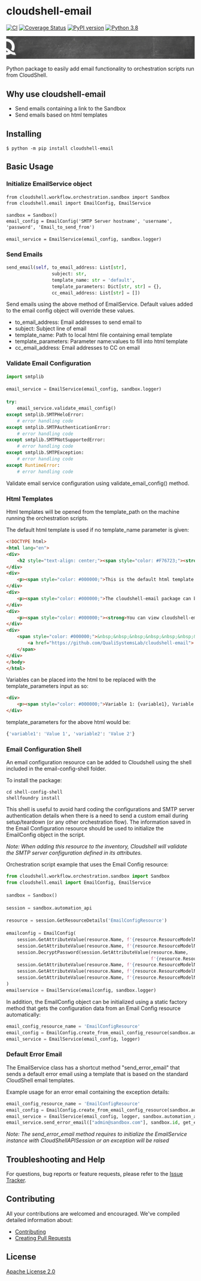 # cloudshell-email

[![CI](https://github.com/QualiSystemsLab/cloudshell-email/actions/workflows/ci.yml/badge.svg)](https://github.com/QualiSystemsLab/cloudshell-email/actions?query=workflow%3ACI)
[![Coverage Status](https://coveralls.io/repos/github/QualiSystemsLab/cloudshell-email/badge.svg?branch=master)](https://coveralls.io/github/QualiSystemsLab/cloudshell-email?branch=master)
[![PyPI version](https://badge.fury.io/py/cloudshell-email.svg)](https://badge.fury.io/py/cloudshell-email)
[![Python 3.8](https://img.shields.io/badge/python-3.8-blue.svg)](https://www.python.org/downloads/release/python-380/)

![quali](quali.png)

Python package to easily add email functionality to orchestration scripts run from CloudShell.

## Why use cloudshell-email
- Send emails containing a link to the Sandbox
- Send emails based on html templates

## Installing
    $ python -m pip install cloudshell-email

## Basic Usage
### Initialize EmailService object
```
from cloudshell.workflow.orchestration.sandbox import Sandbox
from cloudshell.email import EmailConfig, EmailService

sandbox = Sandbox()
email_config = EmailConfig('SMTP Server hostname', 'username', 'password', 'Email_to_send_from')

email_service = EmailService(email_config, sandbox.logger)
```

### Send Emails
```python
send_email(self, to_email_address: List[str], 
                 subject: str,
                 template_name: str = 'default',
                 template_parameters: Dict[str, str] = {},
                 cc_email_address: List[str] = [])
```
Send emails using the above method of EmailService.
Default values added to the email config object will override these values.

- to_email_address: Email addresses to send email to
- subject: Subject line of email
- template_name: Path to local html file containing email template
- template_parameters: Parameter name:values to fill into html template
- cc_email_address: Email addresses to CC on email

### Validate Email Configuration
```python
import smtplib

email_service = EmailService(email_config, sandbox.logger)

try:
    email_service.validate_email_config()
except smtplib.SMTPHeloError:
    # error handling code
except smtplib.SMTPAuthenticationError:
    # error handling code
except smtplib.SMTPNotSupportedError:
    # error handling code
except smtplib.SMTPException:
    # error handling code
except RuntimeError:
    # error handling code
```
Validate email service configuration using validate_email_config() method.

### Html Templates
Html templates will be opened from the template_path on the machine running the orchestration scripts.

The default html template is used if no template_name parameter is given:
```html
<!DOCTYPE html>
<html lang="en">
<div>
    <h2 style="text-align: center;"><span style="color: #F76723;"><strong>Welcome to cloudshell-email</strong></span></h2>
</div>
<div>
    <p><span style="color: #000000;">This is the default html template using the cloudshell-email package.</span></p>
</div>
<div>
    <p><span style="color: #000000;">The cloudshell-email package can be used to send emails to users from orchestration scripts.</span></p>
</div>
<div>
    <p><span style="color: #000000;"><strong>You can view cloudshell-email usage guide here:</strong></span></p>
</div>
<div>
    <span style="color: #000000;">&nbsp;&nbsp;&nbsp;&nbsp;&nbsp;&nbsp;&nbsp;&nbsp;&nbsp;&nbsp;&nbsp;&nbsp;&nbsp;&nbsp;&nbsp;
        <a href="https://github.com/QualiSystemsLab/cloudshell-email"> Github Repo </a>
    </span>
</div>
</body>
</html>
```

Variables can be placed into the html to be replaced with the template_parameters input as so:
```html
<div>
    <p><span style="color: #000000;">Variable 1: {variable1}, Variable 2: {variable2}.</span></p>
</div>
```

template_parameters for the above html would be:
```python
{'variable1': 'Value 1', 'variable2': 'Value 2'}
```

### Email Configuration Shell

An email configuration resource can be added to Cloudshell using the shell included in the email-config-shell folder. 

To install the package: 
```commandline
cd shell-config-shell
shellfoundry install
```

This shell is useful to avoid hard coding the configurations and SMTP server authentication details when there is a need to send a custom email during setup/teardown (or any other orchestration flow). The information saved in the Email Configuration resource should be used to initialize the EmailConfig object in the script.

*Note: When adding this resource to the inventory, Cloudshell will validate the SMTP server configuration defined in its attributes.*

Orchestration script example that uses the Email Config resource:

```python
from cloudshell.workflow.orchestration.sandbox import Sandbox
from cloudshell.email import EmailConfig, EmailService

sandbox = Sandbox()

session = sandbox.automation_api

resource = session.GetResourceDetails('EmailConfigResource')

emailconfig = EmailConfig(
    session.GetAttributeValue(resource.Name, f'{resource.ResourceModelName}.SMTP Server').Value,
    session.GetAttributeValue(resource.Name, f'{resource.ResourceModelName}.User').Value,
    session.DecryptPassword(session.GetAttributeValue(resource.Name,
                                                      f'{resource.ResourceModelName}.Password').Value).Value,
    session.GetAttributeValue(resource.Name, f'{resource.ResourceModelName}.From Address').Value,
    session.GetAttributeValue(resource.Name, f'{resource.ResourceModelName}.SMTP Port').Value,
    session.GetAttributeValue(resource.Name, f'{resource.ResourceModelName}.Portal URL').Value
)
emailservice = EmailService(emailconfig, sandbox.logger)
```

In addition, the EmailConfig object can be initialized using a static factory method that gets the configuration data from an Email Config resource automatically:
```python
email_config_resource_name = 'EmailConfigResource'
email_config = EmailConfig.create_from_email_config_resource(sandbox.automation_api, email_config_resource_name
email_service = EmailService(email_config, logger)
```


### Default Error Email

The EmailService class has a shortcut method "send_error_email" that sends a default error email using a template that 
is based on the standard CloudShell email templates.

Example usage for an error email containing the exception details:

```python
email_config_resource_name = 'EmailConfigResource'
email_config = EmailConfig.create_from_email_config_resource(sandbox.automation_api, email_config_resource_name
email_service = EmailService(email_config, logger, sandbox.automation_api)
email_service.send_error_email(["admin@sandbox.com"], sandbox.id, get_exc_info=True)
```

*Note: The send_error_email method requires to initialize the EmailService instance with CloudShellAPISession or an exception will be raised*

## Troubleshooting and Help

For questions, bug reports or feature requests, please refer to the [Issue Tracker](https://github.com/QualiSystemsLab/cloudshell-email/issues).


## Contributing

All your contributions are welcomed and encouraged.  We've compiled detailed information about:

* [Contributing](.github/contributing.md)
* [Creating Pull Requests](.github/pull_request_template.md)


## License
[Apache License 2.0](https://github.com/QualiSystems/shellfoundry/blob/master/LICENSE)
